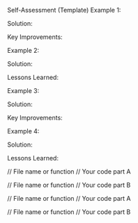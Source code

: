 Self-Assessment (Template)
Example 1:

Solution:

Key Improvements:


   
Example 2: 

Solution:



Lessons Learned:

Example 3:

Solution:

Key Improvements:


   
Example 4: 

Solution:



Lessons Learned:

// File name or function
// Your code part A

// File name or function
// Your code part B

// File name or function
// Your code part A

// File name or function
// Your code part B

